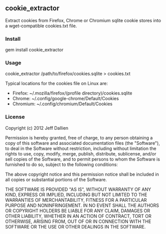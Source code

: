 cookie_extractor
----------------

Extract cookies from Firefox, Chrome or Chromium sqlite cookie stores into a wget-compatible cookies.txt file.

### Install ###

gem install cookie_extractor

### Usage ###

cookie_extractor /path/to/firefox/cookies.sqlite > cookies.txt

Typical locations for the cookies file on Linux are:

 * Firefox: ~/.mozilla/firefox/(profile directory)/cookies.sqlite
 * Chrome: ~/.config/google-chrome/Default/Cookies
 * Chromium: ~/.config/chromium/Default/Cookies

### License ###

Copyright (c) 2012 Jeff Dallien

Permission is hereby granted, free of charge, to any person obtaining a copy of this software and associated documentation files (the "Software"), to deal in the Software without restriction, including without limitation the rights to use, copy, modify, merge, publish, distribute, sublicense, and/or sell copies of the Software, and to permit persons to whom the Software is furnished to do so, subject to the following conditions:

The above copyright notice and this permission notice shall be included in all copies or substantial portions of the Software.

THE SOFTWARE IS PROVIDED "AS IS", WITHOUT WARRANTY OF ANY KIND, EXPRESS OR IMPLIED, INCLUDING BUT NOT LIMITED TO THE WARRANTIES OF MERCHANTABILITY, FITNESS FOR A PARTICULAR PURPOSE AND NONINFRINGEMENT. IN NO EVENT SHALL THE AUTHORS OR COPYRIGHT HOLDERS BE LIABLE FOR ANY CLAIM, DAMAGES OR OTHER LIABILITY, WHETHER IN AN ACTION OF CONTRACT, TORT OR OTHERWISE, ARISING FROM, OUT OF OR IN CONNECTION WITH THE SOFTWARE OR THE USE OR OTHER DEALINGS IN THE SOFTWARE.
